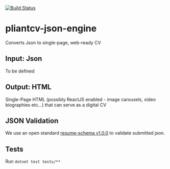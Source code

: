 [![Build Status](https://travis-ci.org/ReddragonLR/pliantcv-json-engine.svg?branch=master)](https://travis-ci.org/ReddragonLR/pliantcv-json-engine)

# pliantcv-json-engine
Converts Json to single-page, web-ready CV

## Input: Json
To be defined

## Output: HTML
Single-Page HTML (possibly ReactJS enabled - image carousels, video biographies etc...) that can serve as a digital CV


## JSON Validation
We use an open standard [resume-schema v1.0.0](https://raw.githubusercontent.com/jsonresume/resume-schema/v1.0.0/schema.json) to validate submitted json.

## Tests
Run `dotnet test tests/**`
